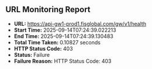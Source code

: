 ## URL Monitoring Report

- **URL:** https://api-gw1-prod1.fisglobal.com/gw/v1/health
- **Start Time:** 2025-09-14T07:24:39.022213
- **End Time:** 2025-09-14T07:24:39.130483
- **Total Time Taken:** 0.10827 seconds
- **HTTP Status Code:** 403
- **Status:** Failure
- **Failure Reason:** HTTP Status Code: 403
